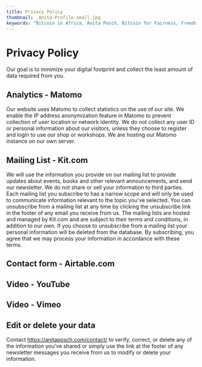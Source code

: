 ```yaml
---
title: Privacy Policy
thumbnail: _Anita-Profile-small.jpg
keywords: "Bitcoin in Africa, Anita Posch, Bitcoin for Fairness, Freedom Technology"
---
```


# Privacy Policy

Our goal is to minimize your digital footprint and collect the least amount of data required from you. 

## Analytics - Matomo

Our website uses Matomo to collect statistics on the use of our site. We enable the IP address anonymization feature in Matomo to prevent collection of user location or network identity. We do not collect any user ID or personal information about our visitors, unless they choose to register and login to use our shop or workshops. We are hosting our Matomo instance on our own server.

<div id="matomo-opt-out"></div>
<script src="https://analytics.anitaposch.com/index.php?module=CoreAdminHome&action=optOutJS&divId=matomo-opt-out&language=auto&showIntro=1"></script>

## Mailing List - Kit.com

We will use the information you provide on our mailing list to provide updates about events, books and other relevant announcements, and send our newsletter. We do not share or sell your information to third parties. Each mailing list you subscribe to has a narrow scope and will only be used to communicate information relevant to the topic you’ve selected. You can unsubscribe from a mailing list at any time by clicking the unsubscribe link in the footer of any email you receive from us. The mailing lists are hosted and managed by Kit.com and are subject to their terms and conditions, in addition to our own. If you choose to unsubscribe from a mailing list your personal information will be deleted from the database. By subscribing, you agree that we may process your information in accordance with these terms.

## Contact form - Airtable.com

## Video - YouTube

## Video - Vimeo

## Edit or delete your data

Contact https://anitaposch.com/contact/ to verify, correct, or delete any of the information you’ve shared or simply use the link at the footer of any newsletter messages you receive from us to modify or delete your information.

